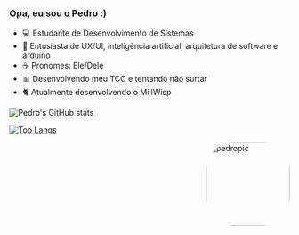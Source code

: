 ### Opa, eu sou o Pedro :)

- 💻 Estudante de Desenvolvimento de Sistemas
- 📸 Entusiasta de UX/UI, inteligência artificial, arquitetura de software e arduíno 
- ☕ Pronomes: Ele/Dele
- 📊 Desenvolvendo meu TCC e tentando não surtar
- 🐈 Atualmente desenvolvendo o MillWisp

![Pedro's GitHub stats](https://github-readme-stats.vercel.app/api?username=pedrorcks&show_icons=true&theme=radical)

[![Top Langs](https://github-readme-stats.vercel.app/api/top-langs/?username=pedrorcks&show_icons=true&theme=radical)](https://github.com/anuraghazra/github-readme-stats)

<img align="right" alt="pedropic" height="150" style="border-radius:50px;" src="https://media.discordapp.net/attachments/1033494157399949394/1074511834134093896/ezgif-4-b97fe45dff.gif?width=600&height=635">
